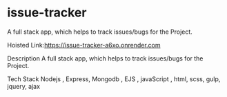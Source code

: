 # issue-tracker
A full stack app, which helps to track issues/bugs for the Project. 

Hoisted Link:https://issue-tracker-a6xo.onrender.com

Description
A full stack app, which helps to track issues/bugs for the Project.

Tech Stack
Nodejs , Express, Mongodb , EJS , javaScript , html, scss, gulp, jquery, ajax
